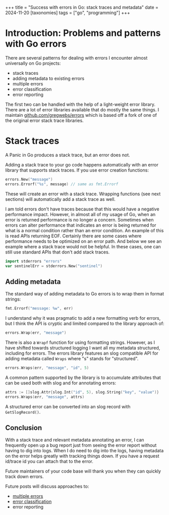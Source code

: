 +++
title = "Success with errors in Go: stack traces and metadata"
date = 2024-11-20
[taxonomies]
tags = ["go", "programming"]
+++

# Introduction: Problems and patterns with Go errors

There are several patterns for dealing with errors I encounter almost universally on Go projects:

* stack traces
* adding metadata to existing errors
* multiple errors
* error classification
* error reporting

The first two can be handled with the help of a light-weight error library. There are a lot of error libraries available that do mostly the same things.
I maintain [github.com/gregwebs/errors](https://github.com/gregwebs/errors) which is based off a fork of one of the original error stack trace libraries.


# Stack traces

A Panic in Go produces a stack trace, but an error does not.

Adding a stack trace to your go code happens automatically with an error library that supports stack traces. If you use error creation functions:

```go
errors.New("message")
errors.Errorf("%s", message) // same as fmt.Errorf
```

These will create an error with a stack trace.
Wrapping functions (see next sections) will automatically add a stack trace as well.

I am told errors don't have traces because that this would have a negative performance impact.
However, in almost all of my usage of Go, when an error is returned performance is no longer a concern.
Sometimes when errors can alter performance that indicates an error is being returned for what is a normal condition rather than an error condition.
An example of this is read APIs returning EOF.
Certainly there are some cases where performance needs to be optimized on an error path.
And below we see an example where a stack trace would not be helpful.
In these cases, one can still use standard APIs that don't add stack traces.

```go
import stderrors "errors"
var sentinelErr = stderrors.New("sentinel")
```

## Adding metadata

The standard way of adding metadata to Go errors is to wrap them in format strings:

```go
fmt.Errorf("message: %w", err)
```

I understand why it was pragmatic to add a new formatting verb for errors, but I think the API is cryptic and limited compared to the library approach of:

```go
errors.Wrap(err, "message")
```

There is also a `Wrapf` function for using formatting strings. However, as I have shifted towards structured logging I want all my metadata structured, including for errors.
The errors library features an slog compatible API for adding metadata called `Wraps` where "s" stands for "structured".

```go
errors.Wraps(err, "message", "id", 5)
```

A common pattern supported by the library is to accumulate attributes that can be used both with slog and for annotating errors:

```go
attrs := []slog.Attr{slog.Int("id", 5), slog.String("key", "value")}
errors.Wraps(err, "message", attrs)
```

A structured error can be converted into an slog record with `GetSlogRecord()`.


## Conclusion


With a stack trace and relevant metadata annotating an error, I can frequently open up a bug report just from seeing the error report without having to dig into logs. When I do need to dig into the logs, having metadata on the error helps greatly with tracking things down. If you have a request id/trace id you can attach that to the error.

Future maintainers of your code base will thank you when they can quickly track down errors.

Future posts will discuss approaches to:

* [multiple errors](@/blog/go-multiple-errors.md)
* [error classification](https://github.com/gregwebs/errcode)
* error reporting